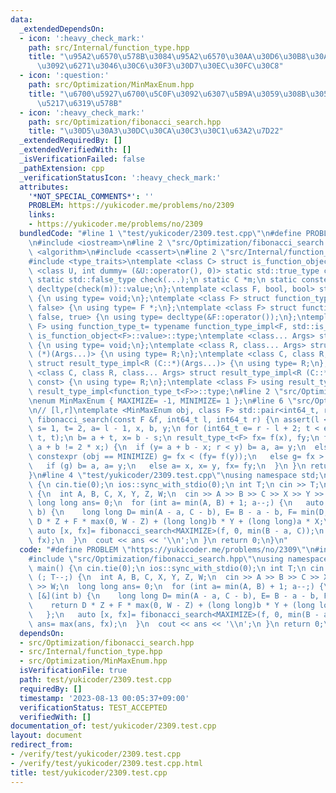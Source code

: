 ```yaml
---
data:
  _extendedDependsOn:
  - icon: ':heavy_check_mark:'
    path: src/Internal/function_type.hpp
    title: "\u95A2\u6570\u578B\u3084\u95A2\u6570\u30AA\u30D6\u30B8\u30A7\u30AF\u30C8\
      \u3092\u6271\u3046\u30C6\u30F3\u30D7\u30EC\u30FC\u30C8"
  - icon: ':question:'
    path: src/Optimization/MinMaxEnum.hpp
    title: "\u6700\u5927\u6700\u5C0F\u3092\u6307\u5B9A\u3059\u308B\u305F\u3081\u306E\
      \u5217\u6319\u578B"
  - icon: ':heavy_check_mark:'
    path: src/Optimization/fibonacci_search.hpp
    title: "\u30D5\u30A3\u30DC\u30CA\u30C3\u30C1\u63A2\u7D22"
  _extendedRequiredBy: []
  _extendedVerifiedWith: []
  _isVerificationFailed: false
  _pathExtension: cpp
  _verificationStatusIcon: ':heavy_check_mark:'
  attributes:
    '*NOT_SPECIAL_COMMENTS*': ''
    PROBLEM: https://yukicoder.me/problems/no/2309
    links:
    - https://yukicoder.me/problems/no/2309
  bundledCode: "#line 1 \"test/yukicoder/2309.test.cpp\"\n#define PROBLEM \"https://yukicoder.me/problems/no/2309\"\
    \n#include <iostream>\n#line 2 \"src/Optimization/fibonacci_search.hpp\"\n#include\
    \ <algorithm>\n#include <cassert>\n#line 2 \"src/Internal/function_type.hpp\"\n\
    #include <type_traits>\ntemplate <class C> struct is_function_object {\n template\
    \ <class U, int dummy= (&U::operator(), 0)> static std::true_type check(U *);\n\
    \ static std::false_type check(...);\n static C *m;\n static constexpr bool value=\
    \ decltype(check(m))::value;\n};\ntemplate <class F, bool, bool> struct function_type_impl\
    \ {\n using type= void;\n};\ntemplate <class F> struct function_type_impl<F, true,\
    \ false> {\n using type= F *;\n};\ntemplate <class F> struct function_type_impl<F,\
    \ false, true> {\n using type= decltype(&F::operator());\n};\ntemplate <class\
    \ F> using function_type_t= typename function_type_impl<F, std::is_function_v<F>,\
    \ is_function_object<F>::value>::type;\ntemplate <class... Args> struct result_type_impl\
    \ {\n using type= void;\n};\ntemplate <class R, class... Args> struct result_type_impl<R\
    \ (*)(Args...)> {\n using type= R;\n};\ntemplate <class C, class R, class... Args>\
    \ struct result_type_impl<R (C::*)(Args...)> {\n using type= R;\n};\ntemplate\
    \ <class C, class R, class... Args> struct result_type_impl<R (C::*)(Args...)\
    \ const> {\n using type= R;\n};\ntemplate <class F> using result_type_t= typename\
    \ result_type_impl<function_type_t<F>>::type;\n#line 2 \"src/Optimization/MinMaxEnum.hpp\"\
    \nenum MinMaxEnum { MAXIMIZE= -1, MINIMIZE= 1 };\n#line 6 \"src/Optimization/fibonacci_search.hpp\"\
    \n// [l,r]\ntemplate <MinMaxEnum obj, class F> std::pair<int64_t, result_type_t<F>>\
    \ fibonacci_search(const F &f, int64_t l, int64_t r) {\n assert(l <= r);\n int64_t\
    \ s= 1, t= 2, a= l - 1, x, b, y;\n for (int64_t e= r - l + 2; t < e;) std::swap(s+=\
    \ t, t);\n b= a + t, x= b - s;\n result_type_t<F> fx= f(x), fy;\n for (bool g;\
    \ a + b != 2 * x;) {\n  if (y= a + b - x; r < y) b= a, a= y;\n  else {\n   if\
    \ constexpr (obj == MINIMIZE) g= fx < (fy= f(y));\n   else g= fx > (fy= f(y));\n\
    \   if (g) b= a, a= y;\n   else a= x, x= y, fx= fy;\n  }\n }\n return {x, fx};\n\
    }\n#line 4 \"test/yukicoder/2309.test.cpp\"\nusing namespace std;\nsigned main()\
    \ {\n cin.tie(0);\n ios::sync_with_stdio(0);\n int T;\n cin >> T;\n for (; T--;)\
    \ {\n  int A, B, C, X, Y, Z, W;\n  cin >> A >> B >> C >> X >> Y >> Z >> W;\n \
    \ long long ans= 0;\n  for (int a= min(A, B) + 1; a--;) {\n   auto f= [&](int\
    \ b) {\n    long long D= min(A - a, C - b), E= B - a - b, F= min(D, E);\n    return\
    \ D * Z + F * max(0, W - Z) + (long long)b * Y + (long long)a * X;\n   };\n  \
    \ auto [x, fx]= fibonacci_search<MAXIMIZE>(f, 0, min(B - a, C));\n   ans= max(ans,\
    \ fx);\n  }\n  cout << ans << '\\n';\n }\n return 0;\n}\n"
  code: "#define PROBLEM \"https://yukicoder.me/problems/no/2309\"\n#include <iostream>\n\
    #include \"src/Optimization/fibonacci_search.hpp\"\nusing namespace std;\nsigned\
    \ main() {\n cin.tie(0);\n ios::sync_with_stdio(0);\n int T;\n cin >> T;\n for\
    \ (; T--;) {\n  int A, B, C, X, Y, Z, W;\n  cin >> A >> B >> C >> X >> Y >> Z\
    \ >> W;\n  long long ans= 0;\n  for (int a= min(A, B) + 1; a--;) {\n   auto f=\
    \ [&](int b) {\n    long long D= min(A - a, C - b), E= B - a - b, F= min(D, E);\n\
    \    return D * Z + F * max(0, W - Z) + (long long)b * Y + (long long)a * X;\n\
    \   };\n   auto [x, fx]= fibonacci_search<MAXIMIZE>(f, 0, min(B - a, C));\n  \
    \ ans= max(ans, fx);\n  }\n  cout << ans << '\\n';\n }\n return 0;\n}\n"
  dependsOn:
  - src/Optimization/fibonacci_search.hpp
  - src/Internal/function_type.hpp
  - src/Optimization/MinMaxEnum.hpp
  isVerificationFile: true
  path: test/yukicoder/2309.test.cpp
  requiredBy: []
  timestamp: '2023-08-13 00:05:37+09:00'
  verificationStatus: TEST_ACCEPTED
  verifiedWith: []
documentation_of: test/yukicoder/2309.test.cpp
layout: document
redirect_from:
- /verify/test/yukicoder/2309.test.cpp
- /verify/test/yukicoder/2309.test.cpp.html
title: test/yukicoder/2309.test.cpp
---
```

